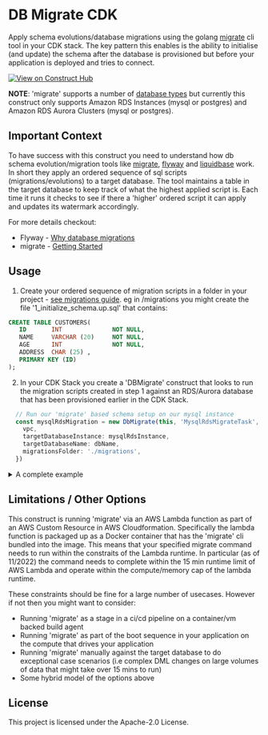 # DB Migrate CDK

Apply schema evolutions/database migrations using the golang [migrate](https://github.com/golang-migrate/migrate)
cli tool in your CDK stack. The key pattern this enables is the ability to 
initialise (and update) the schema after the database is provisioned but before 
your application is deployed and tries to connect. 

[![View on Construct Hub](https://constructs.dev/badge?package=db-migrate-cdk)](https://constructs.dev/packages/db-migrate-cdk)

**NOTE**: 'migrate' supports a number of [database types](https://github.com/golang-migrate/migrate#databases) 
but currently this construct only supports Amazon RDS Instances (mysql or postgres) and Amazon RDS Aurora 
Clusters (mysql or postgres).

## Important Context

To have success with this construct you need to understand how db schema evolution/migration tools like [migrate](https://github.com/golang-migrate/migrate), [flyway](https://flywaydb.org/) and [liquidbase](https://www.liquibase.org/) work. In short they apply an ordered sequence of sql scripts (migrations/evolutions)
to a target database. The tool maintains a table in the target database to keep track of what 
the highest applied script is. Each time it runs it checks to see if there a 'higher' ordered
script it can apply and updates its watermark accordingly. 

For more details checkout:

* Flyway - [Why database migrations](https://flywaydb.org/documentation/getstarted/why)
* migrate - [Getting Started]()

## Usage

1. Create your ordered sequence of migration scripts in a folder in your project - [see migrations guide](https://github.com/golang-migrate/migrate/blob/master/MIGRATIONS.md). eg in <project>/migrations you might create the file '1_initialize_schema.up.sql' that contains:

```sql
CREATE TABLE CUSTOMERS(
   ID       INT              NOT NULL,
   NAME     VARCHAR (20)     NOT NULL,
   AGE      INT              NOT NULL,
   ADDRESS  CHAR (25) ,
   PRIMARY KEY (ID)
);
```

2. In your CDK Stack you create a 'DBMigrate' construct that looks to run
the migration scripts created in step 1 against an RDS/Aurora database that
has been provisioned earlier in the CDK Stack. 

```typescript
  // Run our 'migrate' based schema setup on our mysql instance
  const mysqlRdsMigration = new DbMigrate(this, 'MysqlRdsMigrateTask', {
    vpc,
    targetDatabaseInstance: mysqlRdsInstance,
    targetDatabaseName: dbName,
    migrationsFolder: './migrations',
  })
```

<details>
  <summary>A complete example</summary>

```typescript
import {
  Stack,
  StackProps,
  CfnOutput,
  Token,
  aws_rds as rds,
  aws_ec2 as ec2,
} from 'aws-cdk-lib'
import { Construct } from 'constructs'
import { DbMigrate, DbMigrateCommand } from 'db-migrate-cdk'

/**
 * Provision a test database and executes some test migrations using
 * the DbMigrate construct.
 */
export class DbMigrateTestStack extends Stack {
  constructor(scope: Construct, id: string, props: StackProps) {
    super(scope, id, props)

    const vpc = new ec2.Vpc(this, 'MigrateVPC')

    // Initial database to create in our database instance
    const dbName = 'init'

    // ************************************************************************
    // Mysql RDS Instance Test
    // ************************************************************************

    // Mysql RDS instance
    const mysqlRdsInstance = new rds.DatabaseInstance(this, 'MysqlRdsMigrateInstance', {
      vpc,
      allocatedStorage: 20,
      engine: rds.DatabaseInstanceEngine.mysql({
        version: rds.MysqlEngineVersion.VER_8_0,
      }),
      databaseName: dbName,
      instanceType: ec2.InstanceType.of(ec2.InstanceClass.T4G, ec2.InstanceSize.MEDIUM),
    })

    // Run our 'migrate' based schema setup on our mysql instance
    const mysqlRdsMigration = new DbMigrate(this, 'MysqlRdsMigrateTask', {
      vpc,
      targetDatabaseInstance: mysqlRdsInstance,
      targetDatabaseName: dbName,
      migrationsFolder: `./migrations/${dbName}`,
      migrateCommand: DbMigrateCommand.UP,
    })

    new CfnOutput(this, 'MysqlRdsMigrateTaskResponse', {
      value: Token.asString(mysqlRdsMigration.response),
    })
  }
}
```

</details>

## Limitations / Other Options

This construct is running 'migrate' via an AWS Lambda function as part of an AWS Custom Resource in AWS Cloudformation. Specifically the lambda function is packaged up as a Docker container that has the 'migrate' cli bundled into the image. 
This means that your specified migrate command needs to run within the constraits of the Lambda runtime. In particular 
(as of 11/2022) the command needs to complete within the 15 min runtime limit of AWS Lambda and operate within the compute/memory cap of the lambda runtime. 

These constraints should be fine for a large number of usecases. However if not then you might want to consider:

* Running 'migrate' as a stage in a ci/cd pipeline on a container/vm backed build agent
* Running 'migrate' as part of the boot sequence in your application on the compute that drives your application
* Running 'migrate' manually against the target database to do exceptional case scenarios (i.e complex DML changes on large volumes of data that might take over 15 mins to run)
* Some hybrid model of the options above

## License

This project is licensed under the Apache-2.0 License.